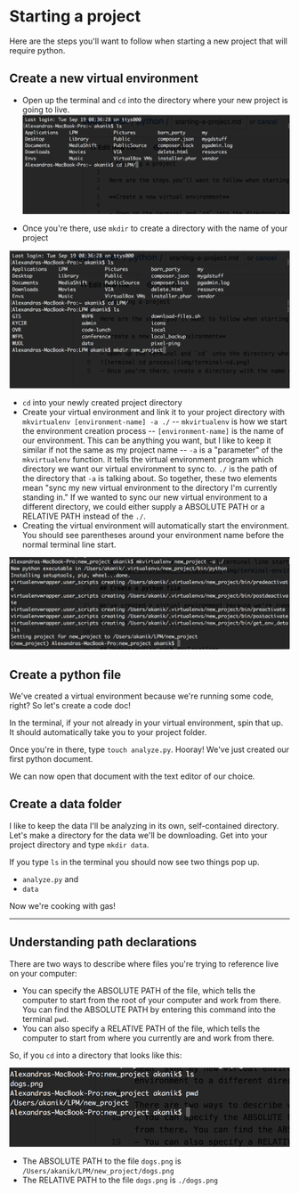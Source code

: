 # Starting a project

Here are the steps you'll want to follow when starting a new project that will require python.

## Create a new virtual environment

- Open up the terminal and `cd` into the directory where your new project is going to live.
![terminal cd process](img/terminal-cd.png)

- Once you're there, use `mkdir` to create a directory with the name of your project

![terminal mkdir process](img/terminal-mkdir.png)

- `cd` into your newly created project directory
- Create your virtual environment and link it to your project directory with `mkvirtualenv [environment-name] -a ./`
-- `mkvirtualenv` is how we start the environment creation process
-- `[environment-name]` is the name of our environment. This can be anything you want, but I like to keep it similar if not the same as my project name
-- `-a` is a "parameter" of the `mkvirtualenv` function. It tells the virtual environment program which directory we want our virtual environment to sync to. `./` is the path of the directory that `-a` is talking about. So together, these two elements mean "sync my new virtual environment to the directory I'm currently standing in." If we wanted to sync our new virtual environment to a different directory, we could either supply a ABSOLUTE PATH or a RELATIVE PATH instead of the `./`.
- Creating the virtual environment will automatically start the environment. You should see parentheses around your environment name before the normal terminal line start.

![terminal environment declaration](img/terminal-environment-declaration.png)

## Create a python file

We've created a virtual environment because we're running some code, right? So let's create a code doc!

In the terminal, if your not already in your virtual environment, spin that up. It should automatically take you to your project folder.

Once you're in there, type `touch analyze.py`. Hooray! We've just created our first python document.

We can now open that document with the text editor of our choice.

## Create a data folder

I like to keep the data I'll be analyzing in its own, self-contained directory. Let's make a directory for the data we'll be downloading. Get into your project directory and type `mkdir data`. 

If you type `ls` in the terminal you should now see two things pop up. 
- `analyze.py` and 
- `data`

Now we're cooking with gas!

--------

## Understanding path declarations

There are two ways to describe where files you're trying to reference live on your computer:
- You can specify the ABSOLUTE PATH of the file, which tells the computer to start from the root of your computer and work from there. You can find the ABSOLUTE PATH by entering this command into the terminal `pwd`.
- You can also specify a RELATIVE PATH of the file, which tells the computer to start from where you currently are and work from there.

So, if you `cd` into a directory that looks like this:

![terminal relative path](img/terminal-relative-path.png)

- The ABSOLUTE PATH to the file `dogs.png` is `/Users/akanik/LPM/new_project/dogs.png`
- The RELATIVE PATH to the file `dogs.png` is `./dogs.png`
